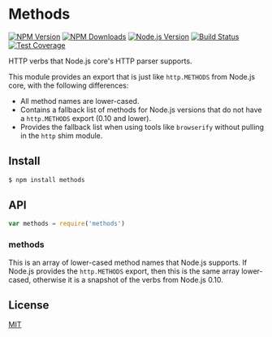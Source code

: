 # Methods

[![NPM Version](https://img.shields.io/npm/v/methods.svg?style=flat)](https://npmjs.org/package/methods) [![NPM Downloads](https://img.shields.io/npm/dm/methods.svg?style=flat)](https://npmjs.org/package/methods) [![Node.js Version](https://img.shields.io/node/v/methods.svg?style=flat)](https://nodejs.org/en/download/) [![Build Status](https://img.shields.io/travis/jshttp/methods.svg?style=flat)](https://travis-ci.org/jshttp/methods) [![Test Coverage](https://img.shields.io/coveralls/jshttp/methods.svg?style=flat)](https://coveralls.io/r/jshttp/methods?branch=master)

HTTP verbs that Node.js core's HTTP parser supports.

This module provides an export that is just like `http.METHODS` from Node.js core, with the following differences:

* All method names are lower-cased.
* Contains a fallback list of methods for Node.js versions that do not have a `http.METHODS` export (0.10 and lower).
* Provides the fallback list when using tools like `browserify` without pulling in the `http` shim module.

## Install

```bash
$ npm install methods
```

## API

```js
var methods = require('methods')
```

### methods

This is an array of lower-cased method names that Node.js supports. If Node.js provides the `http.METHODS` export, then this is the same array lower-cased, otherwise it is a snapshot of the verbs from Node.js 0.10.

## License

[MIT](../../../../backend/node\_modules/methods/LICENSE/)
